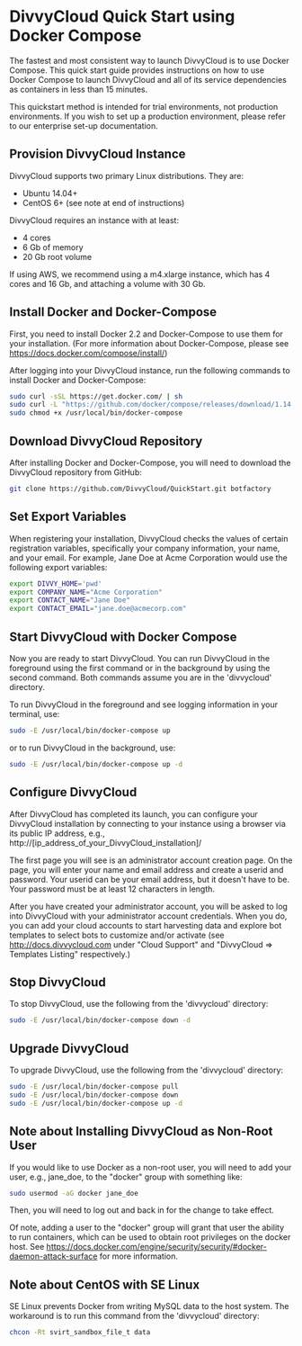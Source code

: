 # DivvyCloud Quick Start using Docker Compose 

The fastest and most consistent way to launch DivvyCloud is to use Docker
Compose. This quick start guide provides instructions on how to use Docker
Compose to launch DivvyCloud and all of its service dependencies as containers
in less than 15 minutes.

This quickstart method is intended for trial environments, not production
environments. If you wish to set up a production environment, please refer
to our enterprise set-up documentation.

## Provision DivvyCloud Instance

DivvyCloud supports two primary Linux distributions. They are:

 - Ubuntu 14.04+ 
 - CentOS 6+ (see note at end of instructions)

DivvyCloud requires an instance with at least:

 - 4 cores
 - 6 Gb of memory
 - 20 Gb root volume

If using AWS, we recommend using a m4.xlarge instance, which has 4 cores and 
16 Gb, and attaching a volume with 30 Gb.

## Install Docker and Docker-Compose

First, you need to install Docker 2.2 and Docker-Compose to use 
them for your installation. (For more information about Docker-Compose, 
please see https://docs.docker.com/compose/install/)

After logging into your DivvyCloud instance, run the following commands to
install Docker and Docker-Compose:

```bash
sudo curl -sSL https://get.docker.com/ | sh
sudo curl -L "https://github.com/docker/compose/releases/download/1.14.0/docker-compose-$(uname -s)-$(uname -m)" -o /usr/local/bin/docker-compose
sudo chmod +x /usr/local/bin/docker-compose
```

## Download DivvyCloud Repository 

After installing Docker and Docker-Compose, you will need to download the 
DivvyCloud repository from GitHub:

```bash
git clone https://github.com/DivvyCloud/QuickStart.git botfactory
```

## Set Export Variables 

When registering your installation, DivvyCloud checks the values of
certain registration variables, specifically your company information, your
name, and your email. For example, Jane Doe at Acme Corporation would use
the following export variables:

```bash
export DIVVY_HOME='pwd'
export COMPANY_NAME="Acme Corporation"
export CONTACT_NAME="Jane Doe"
export CONTACT_EMAIL="jane.doe@acmecorp.com"
```

## Start DivvyCloud with Docker Compose

Now you are ready to start DivvyCloud. You can run DivvyCloud in the foreground 
using the first command or in the background by using the second command. Both 
commands assume you are in the 'divvycloud' directory. 

To run DivvyCloud in the foreground and see logging information in your 
terminal, use:
```bash
sudo -E /usr/local/bin/docker-compose up
```

or to run DivvyCloud in the background, use: 
```bash
sudo -E /usr/local/bin/docker-compose up -d
```

## Configure DivvyCloud

After DivvyCloud has completed its launch, you can configure your DivvyCloud 
installation by connecting to your instance using a browser via its public IP 
address, e.g., http://[ip_address_of_your_DivvyCloud_installation]/  

The first page you will see is an administrator account creation page. On the 
page, you will enter your name and email address and create a userid and 
password. Your userid can be your email address, but it doesn't have to be. 
Your password must be at least 12 characters in length.

After you have created your administrator account, you will be asked to log 
into DivvyCloud with your administrator account credentials. When you do, 
you can add your cloud accounts to start harvesting data and explore bot 
templates to select bots to customize and/or activate (see 
http://docs.divvycloud.com under "Cloud Support" and "DivvyCloud => 
Templates Listing" respectively.) 

## Stop DivvyCloud

To stop DivvyCloud, use the following from the 'divvycloud' directory: 
```bash
sudo -E /usr/local/bin/docker-compose down -d
```

## Upgrade DivvyCloud

To upgrade DivvyCloud, use the following from the 'divvycloud' directory: 
```bash
sudo -E /usr/local/bin/docker-compose pull
sudo -E /usr/local/bin/docker-compose down
sudo -E /usr/local/bin/docker-compose up -d
```

## Note about Installing DivvyCloud as Non-Root User

If you would like to use Docker as a non-root user, you will need to 
add your user, e.g., jane_doe, to the "docker" group with something like:
```bash
sudo usermod -aG docker jane_doe
```

Then, you will need to log out and back in for the change to take effect.

Of note, adding a user to the "docker" group will grant that user the 
ability to run containers, which can be used to obtain root privileges 
on the docker host. See https://docs.docker.com/engine/security/security/#docker-daemon-attack-surface 
for more information.

## Note about CentOS with SE Linux

SE Linux prevents Docker from writing MySQL data to the 
host system. The workaround is to run this command from the 'divvycloud' 
directory:
```bash
chcon -Rt svirt_sandbox_file_t data
```
